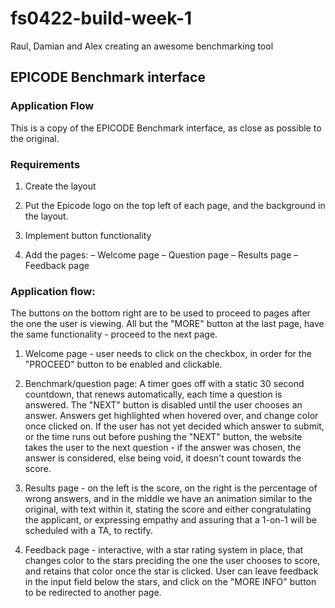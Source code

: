 # fs0422-build-week-1
 Raul, Damian and Alex creating an awesome benchmarking tool

 ## EPICODE Benchmark interface

### Application Flow

This is a copy of the EPICODE Benchmark interface, as close as possible to the original.

### Requirements

1. Create the layout

2. Put the Epicode logo on the top left of each page, and the background in the layout.

3. Implement button functionality

4. Add the pages:
– Welcome page
– Question page
– Results page
– Feedback page

### Application flow:

The buttons on the bottom right are to be used to proceed to pages after the one the user is viewing. All but the "MORE" button at the last page, have the same functionality - proceed to the next page.

1. Welcome page - user needs to click on the checkbox, in order for the "PROCEED" button to be enabled and clickable.

2. Benchmark/question page: A timer goes off with a static 30 second countdown, that renews automatically, each time a question is answered. The "NEXT" button is disabled until the user chooses an answer. Answers get highlighted when hovered over, and change color once clicked on. If the user has not yet decided which answer to submit, or the time runs out before pushing the "NEXT" button, the website takes the user to the next question - if the answer was chosen, the answer is considered, else being void, it doesn't count towards the score.

3. Results page - on the left is the score, on the right is the percentage of wrong answers, and in the middle we have an animation similar to the original, with text within it, stating the score and either congratulating the applicant, or expressing empathy and assuring that a 1-on-1 will be scheduled with a TA, to rectify.

4. Feedback page - interactive, with a star rating system in place, that changes color to the stars preciding the one the user chooses to score, and retains that color once the star is clicked. User can leave feedback in the input field below the stars, and click on the "MORE INFO" button to be redirected to another page.
